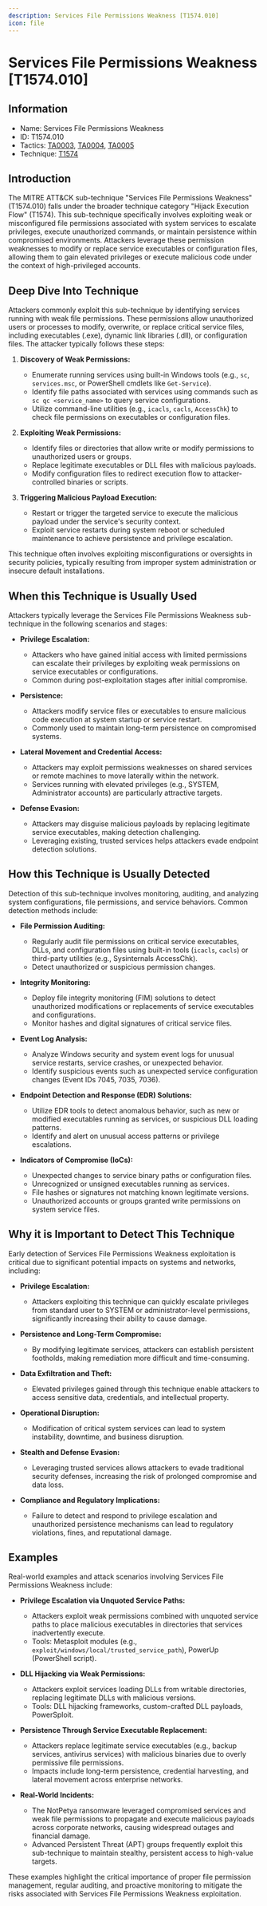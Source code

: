 ```yaml
---
description: Services File Permissions Weakness [T1574.010]
icon: file
---
```


# Services File Permissions Weakness [T1574.010]

## Information

- Name: Services File Permissions Weakness
- ID: T1574.010
- Tactics: [TA0003](../TA0003/TA0003.md), [TA0004](../TA0004/TA0004.md), [TA0005](../TA0005/TA0005.md)
- Technique: [T1574](./T1574.md)

## Introduction

The MITRE ATT&CK sub-technique "Services File Permissions Weakness" (T1574.010) falls under the broader technique category "Hijack Execution Flow" (T1574). This sub-technique specifically involves exploiting weak or misconfigured file permissions associated with system services to escalate privileges, execute unauthorized commands, or maintain persistence within compromised environments. Attackers leverage these permission weaknesses to modify or replace service executables or configuration files, allowing them to gain elevated privileges or execute malicious code under the context of high-privileged accounts.

## Deep Dive Into Technique

Attackers commonly exploit this sub-technique by identifying services running with weak file permissions. These permissions allow unauthorized users or processes to modify, overwrite, or replace critical service files, including executables (.exe), dynamic link libraries (.dll), or configuration files. The attacker typically follows these steps:

1. **Discovery of Weak Permissions:**

   - Enumerate running services using built-in Windows tools (e.g., `sc`, `services.msc`, or PowerShell cmdlets like `Get-Service`).
   - Identify file paths associated with services using commands such as `sc qc <service_name>` to query service configurations.
   - Utilize command-line utilities (e.g., `icacls`, `cacls`, `AccessChk`) to check file permissions on executables or configuration files.

2. **Exploiting Weak Permissions:**

   - Identify files or directories that allow write or modify permissions to unauthorized users or groups.
   - Replace legitimate executables or DLL files with malicious payloads.
   - Modify configuration files to redirect execution flow to attacker-controlled binaries or scripts.

3. **Triggering Malicious Payload Execution:**
   - Restart or trigger the targeted service to execute the malicious payload under the service's security context.
   - Exploit service restarts during system reboot or scheduled maintenance to achieve persistence and privilege escalation.

This technique often involves exploiting misconfigurations or oversights in security policies, typically resulting from improper system administration or insecure default installations.

## When this Technique is Usually Used

Attackers typically leverage the Services File Permissions Weakness sub-technique in the following scenarios and stages:

- **Privilege Escalation:**

  - Attackers who have gained initial access with limited permissions can escalate their privileges by exploiting weak permissions on service executables or configurations.
  - Common during post-exploitation stages after initial compromise.

- **Persistence:**

  - Attackers modify service files or executables to ensure malicious code execution at system startup or service restart.
  - Commonly used to maintain long-term persistence on compromised systems.

- **Lateral Movement and Credential Access:**

  - Attackers may exploit permissions weaknesses on shared services or remote machines to move laterally within the network.
  - Services running with elevated privileges (e.g., SYSTEM, Administrator accounts) are particularly attractive targets.

- **Defense Evasion:**
  - Attackers may disguise malicious payloads by replacing legitimate service executables, making detection challenging.
  - Leveraging existing, trusted services helps attackers evade endpoint detection solutions.

## How this Technique is Usually Detected

Detection of this sub-technique involves monitoring, auditing, and analyzing system configurations, file permissions, and service behaviors. Common detection methods include:

- **File Permission Auditing:**

  - Regularly audit file permissions on critical service executables, DLLs, and configuration files using built-in tools (`icacls`, `cacls`) or third-party utilities (e.g., Sysinternals AccessChk).
  - Detect unauthorized or suspicious permission changes.

- **Integrity Monitoring:**

  - Deploy file integrity monitoring (FIM) solutions to detect unauthorized modifications or replacements of service executables and configurations.
  - Monitor hashes and digital signatures of critical service files.

- **Event Log Analysis:**

  - Analyze Windows security and system event logs for unusual service restarts, service crashes, or unexpected behavior.
  - Identify suspicious events such as unexpected service configuration changes (Event IDs 7045, 7035, 7036).

- **Endpoint Detection and Response (EDR) Solutions:**

  - Utilize EDR tools to detect anomalous behavior, such as new or modified executables running as services, or suspicious DLL loading patterns.
  - Identify and alert on unusual access patterns or privilege escalations.

- **Indicators of Compromise (IoCs):**
  - Unexpected changes to service binary paths or configuration files.
  - Unrecognized or unsigned executables running as services.
  - File hashes or signatures not matching known legitimate versions.
  - Unauthorized accounts or groups granted write permissions on system service files.

## Why it is Important to Detect This Technique

Early detection of Services File Permissions Weakness exploitation is critical due to significant potential impacts on systems and networks, including:

- **Privilege Escalation:**

  - Attackers exploiting this technique can quickly escalate privileges from standard user to SYSTEM or administrator-level permissions, significantly increasing their ability to cause damage.

- **Persistence and Long-Term Compromise:**

  - By modifying legitimate services, attackers can establish persistent footholds, making remediation more difficult and time-consuming.

- **Data Exfiltration and Theft:**

  - Elevated privileges gained through this technique enable attackers to access sensitive data, credentials, and intellectual property.

- **Operational Disruption:**

  - Modification of critical system services can lead to system instability, downtime, and business disruption.

- **Stealth and Defense Evasion:**

  - Leveraging trusted services allows attackers to evade traditional security defenses, increasing the risk of prolonged compromise and data loss.

- **Compliance and Regulatory Implications:**
  - Failure to detect and respond to privilege escalation and unauthorized persistence mechanisms can lead to regulatory violations, fines, and reputational damage.

## Examples

Real-world examples and attack scenarios involving Services File Permissions Weakness include:

- **Privilege Escalation via Unquoted Service Paths:**

  - Attackers exploit weak permissions combined with unquoted service paths to place malicious executables in directories that services inadvertently execute.
  - Tools: Metasploit modules (e.g., `exploit/windows/local/trusted_service_path`), PowerUp (PowerShell script).

- **DLL Hijacking via Weak Permissions:**

  - Attackers exploit services loading DLLs from writable directories, replacing legitimate DLLs with malicious versions.
  - Tools: DLL hijacking frameworks, custom-crafted DLL payloads, PowerSploit.

- **Persistence Through Service Executable Replacement:**

  - Attackers replace legitimate service executables (e.g., backup services, antivirus services) with malicious binaries due to overly permissive file permissions.
  - Impacts include long-term persistence, credential harvesting, and lateral movement across enterprise networks.

- **Real-World Incidents:**
  - The NotPetya ransomware leveraged compromised services and weak file permissions to propagate and execute malicious payloads across corporate networks, causing widespread outages and financial damage.
  - Advanced Persistent Threat (APT) groups frequently exploit this sub-technique to maintain stealthy, persistent access to high-value targets.

These examples highlight the critical importance of proper file permission management, regular auditing, and proactive monitoring to mitigate the risks associated with Services File Permissions Weakness exploitation.
